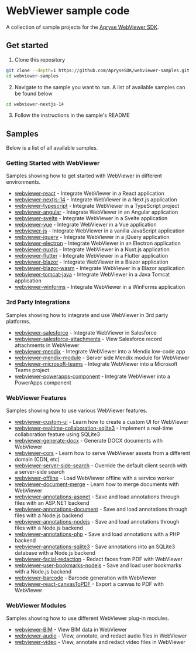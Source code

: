 # WebViewer sample code

A collection of sample projects for the [Apryse WebViewer SDK](https://apryse.com/products/webviewer).

## Get started

1. Clone this repository

```bash
git clone --depth=1 https://github.com/ApryseSDK/webviewer-samples.git
cd webviewer-samples
```

2. Navigate to the sample you want to run. A list of available samples can be found below

```bash
cd webviewer-nextjs-14
```

3. Follow the instructions in the sample's README

## Samples

Below is a list of all available samples.

### Getting Started with WebViewer
Samples showing how to get started with WebViewer in different environments.

- [webviewer-react](./webviewer-react) - Integrate WebViewer in a React application
- [webviewer-nextjs-14](./webviewer-nextjs-14) - Integrate WebViewer in a Next.js application
- [webviewer-typescript](./webviewer-typescript) - Integrate WebViewer in a TypeScript project
- [webviewer-angular](./webviewer-angular) - Integrate WebViewer in an Angular application
- [webviewer-svelte](./webviewer-svelte) - Integrate WebViewer in a Svelte application
- [webviewer-vue](./webviewer-vue) - Integrate WebViewer in a Vue application
- [webviewer-js](./webviewer-js) - Integrate WebViewer in a vanilla JavaScript application
- [webviewer-jquery](./webviewer-jquery) - Integrate WebViewer in a jQuery application
- [webviewer-electron](./webviewer-electron) - Integrate WebViewer in an Electron application
- [webviewer-nuxtjs](./webviewer-nuxtjs) - Integrate WebViewer in a Nuxt.js application
- [webviewer-flutter](./webviewer-flutter) - Integrate WebViewer in a Flutter application
- [webviewer-blazor](./webviewer-blazor) - Integrate WebViewer in a Blazor application
- [webviewer-blazor-wasm](./webviewer-blazor-wasm) - Integrate WebViewer in a Blazor application
- [webviewer-tomcat-java](./webviewer-tomcat-java) - Integrate WebViewer in a Java Tomcat application
- [webviewer-winforms](./webviewer-winforms) - Integrate WebViewer in a WinForms application

### 3rd Party Integrations
Samples showing how to integrate and use WebViewer in 3rd party platforms.

- [webviewer-salesforce](./webviewer-salesforce) - Integrate WebViewer in Salesforce
- [webviewer-salesforce-attachments](./webviewer-salesforce-attachments) - View Salesforce record attachments in WebViewer
- [webviewer-mendix](./webviewer-mendix) - Integrate WebViewer into a Mendix low-code app
- [webviewer-mendix-module](./webviewer-mendix-module) - Server side Mendix module for WebViewer
- [webviewer-microsoft-teams](./webviewer-microsoft-teams) - Integrate WebViewer into a Microsoft Teams project
- [webviewer-powerapps-component](./webviewer-powerapps-component) - Integrate WebViewer into a PowerApps component

### WebViewer Features
Samples showing how to use various WebViewer features.

- [webviewer-custom-ui](./webviewer-custom-ui) - Learn how to create a custom UI for WebViewer
- [webviewer-realtime-collaboration-sqlite3](./webviewer-realtime-collaboration-sqlite3) - Implement a real-time collaboration feature using SQLite3
- [webviewer-generate-docx](./webviewer-generate-docx) - Generate DOCX documents with WebViewer
- [webviewer-cors](./webviewer-cors) - Learn how to serve WebViewer assets from a different domain (CDN, etc)
- [webviewer-server-side-search](./webviewer-server-side-search) - Override the default client search with a server-side search
- [webviewer-offline](./webviewer-offline) - Load WebViewer offline with a service worker
- [webviewer-document-merge](./webviewer-document-merge) - Learn how to merge documents with WebViewer
- [webviewer-annotations-aspnet](./webviewer-annotations-aspnet) - Save and load annotations through files with an ASP.NET backend
- [webviewer-annotations-document](./webviewer-annotations-document) - Save and load annotations through files with a Node.js backend
- [webviewer-annotations-nodejs](./webviewer-annotations-nodejs) - Save and load annotations through files with a Node.js backend
- [webviewer-annotations-php](./webviewer-annotations-php) - Save and load annotations with a PHP backend
- [webviewer-annotations-sqlite3](./webviewer-annotations-sqlite3) - Save annotations into an SQLite3 database with a Node.js backend
- [webviewer-facial-redaction](./webviewer-facial-redaction) - Redact faces from PDF with WebViewer
- [webviewer-user-bookmarks-nodejs](./webviewer-user-bookmarks-nodejs) - Save and load user bookmarks with a Node.js backend
- [webviewer-barcode](./webviewer-barcode) - Barcode generation with WebViewer
- [webviewer-react-canvasToPDF](./webviewer-react-canvasToPDF) - Export a canvas to PDF with WebViewer

### WebViewer Modules
Samples showing how to use different WebViewer plug-in modules.

- [webviewer-BIM](./webviewer-BIM) - View BIM data in WebViewer
- [webviewer-audio](./webviewer-audio) - View, annotate, and redact audio files in WebViewer
- [webviewer-video](./webviewer-video) - View, annotate and redact video files in WebViewer
